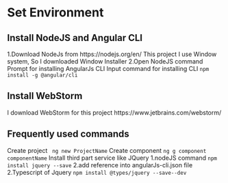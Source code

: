 <h1> Set Environment</h1>
<h2>Install NodeJS and Angular CLI</h2>
1.Download NodeJs from https://nodejs.org/en/ 
This project I use Window system, So I downloaded Window Installer
2.Open NodeJS command Prompt for installing AngularJs CLI
 Input command for installing CLI
 <code>npm install -g @angular/cli</code> 
 <h2>Install WebStorm </h2>
 I download WebStorm for this project
 https://www.jetbrains.com/webstorm/
 <h2> Frequently used commands</h2>
 Create project
 <code> ng new ProjectName</code>
 Create component
 <code>ng g component componentName</code>
 Install third part service like JQuery
 1.nodeJS command
 <code>npm install jquery --save</code>
 2.add reference into angularJs-cli.json file
 <image>
 2.Typescript of Jquery
 <code>npm install @types/jquery --save--dev</code>
 


